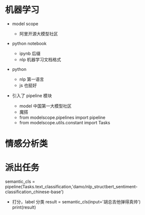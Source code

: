 # 机器学习


- model scope
  - 阿里开源大模型社区
- python notebook
  - ipynb 后缀
  - nlp 机器学习文档格式

- python
  - nlp 第一语言
  - js 也挺好

- 引入了 pipeline 模块
  - model 中国第一大模型社区
  - 魔搭
  - from modelscope.pipelines import pipeline
  - from modelscope.utils.constant import Tasks
# 情感分析类
# 派出任务
semantic_cls = pipeline(Tasks.text_classification,'damo/nlp_structbert_sentiment-classification_chinese-base')
- 打分，label 分类
result = semantic_cls(input='胡总吉他弹得真帅')
print(result)